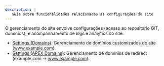 ```yaml
---
description: |
   Guia sobre funcionalidades relacionadas as configurações do site
---
```


O gerenciamento do site envolve configurações (acesso ao repositório GIT,
domínios), e acompanhamento de logs e analytics do site.

- [Settings (Domains)](management/custom-domains): Gerenciamento de domínios
  customizados do site (www.example.com).
- [Settings (APEX Domains)](management/apex-domains): Gerenciamento de domínios
  de redirect (example.com -> www.example.com).
